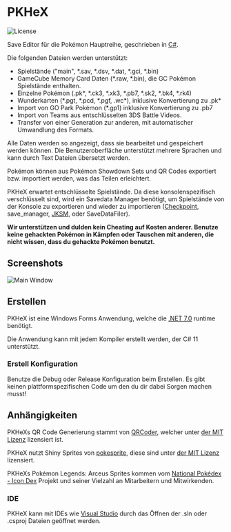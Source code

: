 PKHeX
=====
![License](https://img.shields.io/badge/License-GPLv3-blue.svg)

Save Editor für die Pokémon Hauptreihe, geschrieben in [C#](https://de.wikipedia.org/wiki/C-Sharp).

Die folgenden Dateien werden unterstützt:
* Spielstände ("main", \*.sav, \*.dsv, \*.dat, \*.gci, \*.bin)
* GameCube Memory Card Daten (\*.raw, \*.bin), die GC Pokémon Spielstände enthalten.
* Einzelne Pokémon (.pk\*, \*.ck3, \*.xk3, \*.pb7, \*.sk2, \*.bk4, \*.rk4)
* Wunderkarten (\*.pgt, \*.pcd, \*.pgf, .wc\*), inklusive Konvertierung zu .pk\*
* Import von GO Park Pokémon (\*.gp1) inklusive Konvertierung zu .pb7
* Import von Teams aus entschlüsselten 3DS Battle Videos.
* Transfer von einer Generation zur anderen, mit automatischer Umwandlung des Formats.

Alle Daten werden so angezeigt, dass sie bearbeitet und gespeichert werden können.
Die Benutzeroberfläche unterstützt mehrere Sprachen und kann durch Text Dateien übersetzt werden.

Pokémon können aus Pokémon Showdown Sets und QR Codes exportiert bzw. importiert werden, was das Teilen erleichtert.

PKHeX erwartet entschlüsselte Spielstände. Da diese konsolenspezifisch verschlüsselt sind, wird ein Savedata Manager benötigt, um Spielstände von der Konsole zu exportieren und wieder zu importieren ([Checkpoint](https://github.com/FlagBrew/Checkpoint), save_manager, [JKSM](https://github.com/J-D-K/JKSM), oder SaveDataFiler).

**Wir unterstützen und dulden kein Cheating auf Kosten anderer. Benutze keine gehackten Pokémon in Kämpfen oder Tauschen mit anderen, die nicht wissen, dass du gehackte Pokémon benutzt.**

## Screenshots

![Main Window](https://i.imgur.com/37SMQSr.png)

## Erstellen

PKHeX ist eine Windows Forms Anwendung, welche die [.NET 7.0](https://dotnet.microsoft.com/download/dotnet/7.0) runtime benötigt.

Die Anwendung kann mit jedem Kompiler erstellt werden, der C# 11 unterstützt.

### Erstell Konfiguration

Benutze die Debug oder Release Konfiguration beim Erstellen. Es gibt keinen plattformspezifischen Code um den du dir dabei Sorgen machen musst!

## Anhängigkeiten

PKHeXs QR Code Generierung stammt von [QRCoder](https://github.com/codebude/QRCoder), welcher unter [der MIT Lizenz](https://github.com/codebude/QRCoder/blob/master/LICENSE.txt) lizensiert ist.

PKHeX nutzt Shiny Sprites von [pokesprite](https://github.com/msikma/pokesprite), diese sind unter [der MIT Lizenz](https://github.com/msikma/pokesprite/blob/master/LICENSE) lizensiert.

PKHeXs Pokémon Legends: Arceus Sprites kommen vom [National Pokédex - Icon Dex](https://www.deviantart.com/pikafan2000/art/National-Pokedex-Version-Delta-Icon-Dex-824897934) Projekt und seiner Vielzahl an Mitarbeitern und Mitwirkenden.

### IDE

PKHeX kann mit IDEs wie [Visual Studio](https://visualstudio.microsoft.com/de/downloads/) durch das Öffnen der .sln oder .csproj Dateien geöffnet werden.
